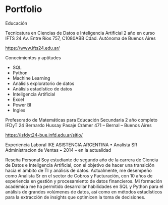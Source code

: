 # Portfolio
Educación 

Tecnicatura en Ciencias de Datos e Inteligencia Artificial
2 año en curso
IFTS 24
Av. Entre Ríos 757, C1080ABB 
Cdad. Autónoma de Buenos Aires

 https://www.ifts24.edu.ar/ 

Conocimientos y aptitudes
- SQL
- Python
- Machine Learning
- Análisis exploratorio de datos
- Análisis estadístico de datos
- Inteligencia Artificial
- Excel
- Power BI
- Ingles 


Profesorado de Matemáticas para Educación Secundaria
2 año completo
IFDyT  24 Bernardo Hussay
Pasaje Crámer 471 –
Bernal – Buenos Aires

 https://isfdyt24-bue.infd.edu.ar/sitio/ 

Experiencia Laboral
IKE ASISTENCIA ARGENTINA
•	Analista SR Administracion de Ventas
•	2014 – en la actualidad


Reseña Personal
Soy estudiante de segundo año de la carrera de Ciencia de Datos e Inteligencia Artificial, con el objetivo de hacer una transición hacia el ámbito de TI y análisis de datos. 
Actualmente, me desempeño como Analista Sr en el sector de Cobros y Facturación, con 10 años de experiencia en gestión y procesamiento de datos financieros. 
Mi formación académica me ha permitido desarrollar habilidades en SQL y Python para el análisis de grandes volúmenes de datos, así como en métodos estadísticos para la extracción de insights que optimicen la toma de decisiones.

